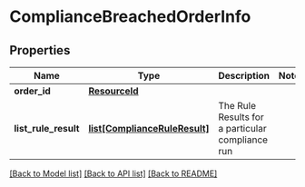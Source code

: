 # ComplianceBreachedOrderInfo


## Properties
Name | Type | Description | Notes
------------ | ------------- | ------------- | -------------
**order_id** | [**ResourceId**](ResourceId.md) |  | 
**list_rule_result** | [**list[ComplianceRuleResult]**](ComplianceRuleResult.md) | The Rule Results for a particular compliance run | 

[[Back to Model list]](../README.md#documentation-for-models) [[Back to API list]](../README.md#documentation-for-api-endpoints) [[Back to README]](../README.md)


